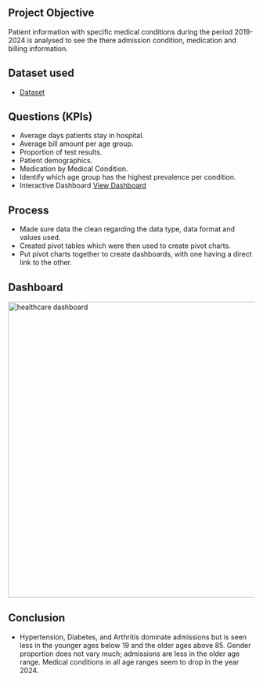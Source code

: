 ## Project Objective
Patient information with specific medical conditions during the period 2019-2024 is analysed to see the there admission condition, medication and billing information. 
## Dataset used
- <a href =  [https://github.com/tmodise08/Healthcare-excel-Dashboard/blob/main/healthcare%20records_dataset.xlsx](https://github.com/tmodise08/Healthcare-excel-Dashboard/blob/main/Healthcare%20dataset.xlsx) > Dataset</a>
## Questions (KPIs)
-	Average days patients stay in hospital.
-	Average bill amount per age group.
-	Proportion of test results.
-	Patient demographics.
-	Medication by Medical Condition.
-	Identify which age group has the highest prevalence per condition.
- Interactive Dashboard <a href =  https://github.com/tmodise08/Healthcare-excel-Dashboard/blob/main/healthcare%20dashboard.PNG > View Dashboard </a>
## Process
-	Made sure data the clean regarding the data type, data format and values used.
-	Created pivot tables which were then used to create pivot charts.
-	Put pivot charts together to create dashboards, with one having a direct link to the other.
## Dashboard
<img width="1382" height="603" alt="healthcare dashboard" src="https://github.com/user-attachments/assets/50772583-3f3f-450a-b051-4eaa3a22117e" />

## Conclusion
- Hypertension, Diabetes, and Arthritis dominate admissions but is seen less in the younger ages below 19 and the older ages above 85. Gender proportion does not vary much; admissions are less in the older age range. Medical conditions in all age ranges seem to drop in the year 2024. 


